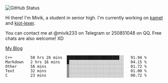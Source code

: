 ![GitHub Status](https://github-readme-stats.vercel.app/api?show_icons=true&username=Mivik)

Hi there! I'm Mivik, a student in senior high. I'm currently working on [kamet](https://github.com/Mivik/kamet) and [kiot-lexer](https://github.com/KiotLand/kiot-lexer).

You can contact me at @mivik233 on Telegram or 250851048 on QQ. Free chats are also welcome! XD

[My Blog](https://mivik.gitee.io)

<!--START_SECTION:waka-->
```text
C++        50 hrs 26 mins  ███████████████████████░░   91.94 % 
Markdown   2 hrs 16 mins   █░░░░░░░░░░░░░░░░░░░░░░░░   04.15 % 
Other      56 mins         ▒░░░░░░░░░░░░░░░░░░░░░░░░   01.72 % 
Text       32 mins         ▒░░░░░░░░░░░░░░░░░░░░░░░░   01.00 % 
C          23 mins         ▒░░░░░░░░░░░░░░░░░░░░░░░░   00.72 % 
```
<!--END_SECTION:waka-->
